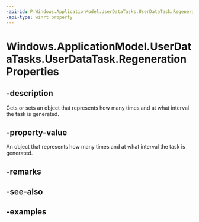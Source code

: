 ```yaml
---
-api-id: P:Windows.ApplicationModel.UserDataTasks.UserDataTask.RegenerationProperties
-api-type: winrt property
---
```


<!-- Property syntax.
public UserDataTaskRegenerationProperties RegenerationProperties { get;  set; }
-->

# Windows.ApplicationModel.UserDataTasks.UserDataTask.RegenerationProperties

## -description
Gets or sets an object that represents how many times and at what interval the task is generated.

## -property-value
An object that represents how many times and at what interval the task is generated.

## -remarks

## -see-also

## -examples

